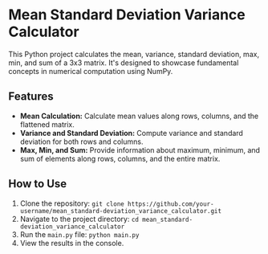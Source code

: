 # Mean Standard Deviation Variance Calculator

This Python project calculates the mean, variance, standard deviation, max, min, and sum of a 3x3 matrix. It's designed to showcase fundamental concepts in numerical computation using NumPy.

## Features

- **Mean Calculation:** Calculate mean values along rows, columns, and the flattened matrix.
- **Variance and Standard Deviation:** Compute variance and standard deviation for both rows and columns.
- **Max, Min, and Sum:** Provide information about maximum, minimum, and sum of elements along rows, columns, and the entire matrix.

## How to Use

1. Clone the repository: `git clone https://github.com/your-username/mean_standard-deviation_variance_calculator.git`
2. Navigate to the project directory: `cd mean_standard-deviation_variance_calculator`
3. Run the `main.py` file: `python main.py`
4. View the results in the console.
